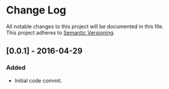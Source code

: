 # Change Log
All notable changes to this project will be documented in this file.<br/>
This project adheres to [Semantic Versioning](http://semver.org/).


## [0.0.1] - 2016-04-29
### Added
- Initial code commit.
